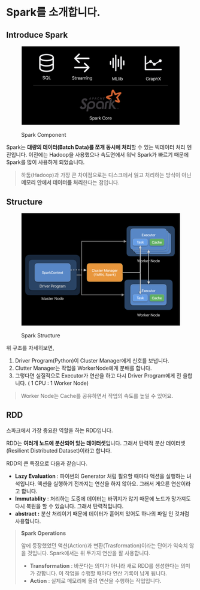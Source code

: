 # Spark를 소개합니다.

## Introduce Spark

<figure><img src="../.gitbook/assets/image (5) (1).png" alt=""><figcaption><p>Spark Component</p></figcaption></figure>

Spark는 **대량의 데이터(Batch Data)를 쪼개 동시에 처리**할 수 있는 빅데이터 처리 엔진입니다. 이전에는 Hadoop을 사용했으나 속도면에서 워낙 Spark가 빠르기 때문에 Spark를 많이 사용하게 되었습니다.

> 하둡(Hadoop)과 가장 큰 차이점으로는 디스크에서 읽고 처리하는 방식이 아닌 **메모리 안에서 데이터를 처리**한다는 점입니다.&#x20;

## Structure

<figure><img src="../.gitbook/assets/image (2).png" alt=""><figcaption><p>Spark Structure</p></figcaption></figure>

위 구조를 자세히보면,&#x20;

1. Driver Program(Python)이 Cluster Manager에게 신호를 보냅니다.
2. Clutter Manager는 작업을 WorkerNode에게 분배를 합니다.
3. 그렇다면 실질적으로 Executor가 연산을 하고 다시 Driver Program에게 전 을합니다. ( 1 CPU : 1 Worker Node)

> Worker Node는 Cache를 공유하면서 작업의 속도를 높일 수 있어요.

## RDD

스파크에서 가장 중요한 역할을 하는 RDD입니다.

RDD는 **여러개 노드에 분산되어 있는 데이터셋**입니다. 그래서 탄력적 분산 데이터셋(Resilient  Distributed Dataset)이라고 합니다.&#x20;

RDD의 큰 특징으로 다음과 같습니다.

* **Lazy Evaluation** : 파이썬의 Generator 처럼 필요할 때마다 액션을 실행하는 녀석입니다.  액션을 실행하기 전까지는 연산을 하지 않아요. 그래서 게으른 연산이라고 합니다.
* **Immutablity** : 처리하는 도중에 데이터는 바뀌지가 않기 때문에 노드가 망가져도 다시 복원을 할 수 있습니다. 그래서 탄력적입니다.
* **abstract :** 분산 처리이기 때문에 데이터가 흩어져 있어도 하나의 파일 인 것처럼 사용합니다.

> **Spark Operations**
>
> 앞에 등장했었던 액션(Action)과 변환(Trasformation)이라는 단어가 익숙치 않을 것입니다. Spark에서는 위 두가지 연산을 잘 사용합니다.
>
> * **Transformation** : 바꾼다는 의미가 아니라 새로 RDD를 생성한다는 의미가 강합니다. 이 작업을 수행할 때마다 연산 기록이 남게 됩니다.&#x20;
> * **Action** : 실제로 메모리에 올려 연산을 수행하는 작업입니다.







